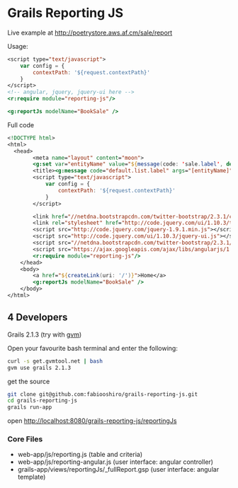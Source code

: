 Grails Reporting JS
===================

Live example at <a href="http://poetrystore.aws.af.cm/sale/report">http://poetrystore.aws.af.cm/sale/report</a> 

Usage:

```jsp
<script type="text/javascript">
	var config = {
		contextPath: '${request.contextPath}'
	}
</script>
<!-- angular, jquery, jquery-ui here -->
<r:require module="reporting-js"/>

<g:reportJs modelName="BookSale" />
```

Full code
```jsp
<!DOCTYPE html>
<html>
  <head>
		<meta name="layout" content="moon">
		<g:set var="entityName" value="${message(code: 'sale.label', default: 'Sale')}" />
		<title><g:message code="default.list.label" args="[entityName]" /></title>
		<script type="text/javascript">
			var config = {
				contextPath: '${request.contextPath}'
			}
		</script>

		<link href="//netdna.bootstrapcdn.com/twitter-bootstrap/2.3.1/css/bootstrap-combined.min.css" rel="stylesheet">
		<link rel="stylesheet" href="http://code.jquery.com/ui/1.10.3/themes/smoothness/jquery-ui.css"/>
		<script src="http://code.jquery.com/jquery-1.9.1.min.js"></script>
		<script src="http://code.jquery.com/ui/1.10.3/jquery-ui.js"></script>
		<script src="//netdna.bootstrapcdn.com/twitter-bootstrap/2.3.1/js/bootstrap.min.js"></script>
		<script src="https://ajax.googleapis.com/ajax/libs/angularjs/1.0.6/angular.min.js"></script>
		<r:require module="reporting-js"/>
	</head>
	<body>
		<a href="${createLink(uri: '/')}">Home</a>
		<g:reportJs modelName="BookSale" />
	</body>
</html>


```

## 4 Developers

Grails 2.1.3 (try with <a href="http://gvmtool.net/">gvm</a>)

Open your favourite bash terminal and enter the following:
```sh
curl -s get.gvmtool.net | bash
gvm use grails 2.1.3
```

get the source

```sh
git clone git@github.com:fabiooshiro/grails-reporting-js.git
cd grails-reporting-js
grails run-app
```
open <a href="http://localhost:8080/grails-reporting-js/reportingJs">http://localhost:8080/grails-reporting-js/reportingJs</a>

### Core Files

- web-app/js/reporting.js (table and criteria)
- web-app/js/reporting-angular.js (user interface: angular controller)
- grails-app/views/reportingJs/_fullReport.gsp (user interface: angular template)
